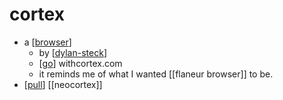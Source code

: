 # cortex

- a [[browser]]
  - by [[dylan-steck]]
  - [[go]] withcortex.com
  - it reminds me of what I wanted [[flaneur browser]] to be.
- [[pull]] [[neocortex]]


[//begin]: # "Autogenerated link references for markdown compatibility"
[browser]: browser "Browser"
[dylan-steck]: dylan-steck "dylan steck"
[go]: go "Go"
[pull]: pull "Pull"
[//end]: # "Autogenerated link references"
